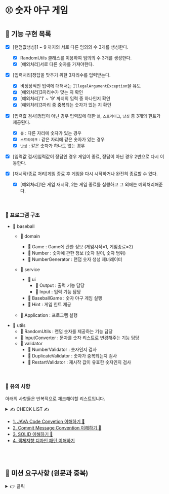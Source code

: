 # ⚾ 숫자 야구 게임

## 📢 기능 구현 목록

- [x] [랜덤값생성]1 ~ 9 까지의 서로 다른 임의의 수 3개를 생성한다.
    
    - [x] RandomUtils 클래스를 이용하여 임의의 수 3개를 생성한다.
    - [x] [예외처리]서로 다른 숫자를 가져야한다.
    
- [x] [입력처리]정답을 맞추기 위한 3자리수를 입력받는다.
    
    - [x] 비정상적인 입력에 대해서는 `IllegalArgumentException`을 유도
    - [x] [예외처리]3자리수가 맞는 지 확인
    - [x] [예외처리]'1' ~ '9' 까지의 입력 중 하나인지 확인
    - [x] [예외처리]3자리 중 중복되는 숫자가 있는 지 확인
    
- [x] [입력값 검사]정답이 아닌 경우 입력값에 대한 `볼`, `스트라이크`, `낫싱` 총 3개의 힌트가 제공된다.
    
    - [x] `볼` : 다른 자리에 숫자가 있는 경우
    - [x] `스트라이크` : 같은 자리에 같은 숫자가 있는 경우
    - [x] `낫싱` : 같은 숫자가 하나도 없는 경우
    
- [x] [입력값 검사]입력값이 정답인 경우 게임이 종료, 정답이 아닌 경우 2번으로 다시 이동한다.
- [x] [재시작/종료 처리]게임 종료 후 게임을 다시 시작하거나 완전히 종료할 수 있다.
    - [x] [예외처리]1은 게임 재시작, 2는 게임 종료를 실행하고 그 외에는 예외처리해준다.

<br>

### 🎃 프로그램 구조

- 📁 baseball
    - 📁 domain
        - 📃 Game : Game에 관한 정보 (게임시작=1, 게임종료=2)
        - 📃 Number : 숫자에 관한 정보 (숫자 길이, 숫자 범위)
        - 📃 NumberGenerator : 랜덤 숫자 생성 제너레이터
    - 📁 service
        - 📁 ui
            - 📃 Output : 출력 기능 담당
            - 📃 Input : 입력 기능 담당
        - 📃 BaseballGame : 숫자 야구 게임 실행
        - 📃 Hint : 게임 힌트 제공 

    - 📃 Application : 프로그램 실행
- 📁 utils
    - 📃 RandomUtils : 랜덤 숫자를 제공하는 기능 담당
    - 📃 InputConverter : 문자를 숫자 리스트로 변경해주는 기능 담당
    - 📁 validator
        - 📃 NumberValidator : 숫자인지 검사
        - 📃 DuplicateValidator : 숫자가 중복되는지 검사
        - 📃 RestartValidator : 재시작 값이 유효한 숫자인지 검사
 
<br>       

### 🚨 유의 사항

아래의 사항들은 반복적으로 체크해야할 리스트입니다. <br>

<details>
<summary> ✍ CHECK LIST ✍ </summary>

<br>

- [x] Indent Depth는 최대 2까지만 허용
- [x] 함수의 길이는 10라인 이하
- [x] `else` 예약어 X
- [ ] `public`/`protected`/`private`/`package` 용도에 맞게 구현
- [x] 이름을 통해 의도 드러내기, 축약 금지
- [x] 개발 도구의 code format : 단축키 `Ctrl+Alt+L(윈도우)`
- [x] 반복되는 내용을 최소화
- [x] 의미있는 커밋 메세지 작성
- [x] README.md를 상세히 작성
- [ ] 기능 목록 구현 재검토 (예외 사항도 정리)
- [x] 세세한 부분은 수정될 수 있으므로 구현 기능에 초점
- [ ] 구현 순서도 Convention
- [ ] JAVA API 적극 활용하기
- [ ] 적절한 Collection 활용하기 : `List`, `Map`, `Set`
- [ ] 객체에 메세지를 보내기 : 상태 데이터를 가진 객체가 데이터를 꺼내는 것이 아닌, 객체가 메시지를 전달해줄 수 있도록 작성
- [ ] 필드(인스턴스 변수)의 수를 줄이기 위해 노력한다
- [ ] 비즈니스 로직과 UI 로직을 분리
- [ ] 주석은 꼭 필요한 경우만 작성
- [ ] 상황(context)에 맞는 설계와 구현 방법을 찾기
- [ ] 반복문 대신 재귀 함수 구현 가능
- [ ] 원시타입 문자열을 포장
- [ ] 일급 콜렉션 적용
- [ ] 3개 이상의 인스턴스 변수를 가진 클래스 구현 X
- [ ] 메소드 인자수 3개 이하로 제한
- [ ] 메소드가 한 가지 일만을 담당
- [ ] 클래스 작게 만들기

- [[추가] 참고 블로그](https://hodol.dev/posts/%EC%9A%B0%EC%95%84%ED%95%9C%ED%85%8C%ED%81%AC%EC%BD%94%EC%8A%A4-%ED%94%84%EB%A6%AC%EC%BD%94%EC%8A%A4-%EC%A4%80%EB%B9%84)

</details>

- [1. JAVA Code Convetion 이해하기 🧐](https://velog.io/@bosl95/JAVA-Code-Convention)
- [2. Commit Message Convention 이해하기 👾](https://velog.io/@bosl95/Commit-Message-Convention)
- [3. SOLID 이해하기 🥳](https://velog.io/@bosl95/SOLID-%EA%B0%9D%EC%B2%B4-%EC%A7%80%ED%96%A5-%EC%84%A4%EA%B3%84)
- [4. 객체지향 디자인 패턴 이해하기](https://velog.io/@bosl95/%EA%B0%9D%EC%B2%B4%EC%A7%80%ED%96%A5-%EB%94%94%EC%9E%90%EC%9D%B8-%ED%8C%A8%ED%84%B4)

<br>
<br>

## 👻 미션 요구사항 (원문과 중복)

<details>
<summary> 👉 클릭 </summary>

## 🚀 기능 요구사항
- 이 게임은 프로그램이 1에서 9까지 서로 다른 임의의 수 3개를 정하고 이를 플레이어가 맞추는 게임이다.
- 정답을 맞추기 위해 3자리수를 입력하고 힌트를 받는다.
- 힌트는 야구용어인 볼과 스트라이크로 받는데, 같은 자리에 같은 숫자가 있는 경우를 `스트라이크`, 다른 자리에 숫자가 있는 경우를 `볼`로 정한다.
- 같은 숫자가 하나도 없는 경우 힌트로 `낫싱`을 받는다.
  - 예시) 상대방(컴퓨터)의 수가 425일 때, 123을 제시한 경우: 1스트라이크, 456을 제시한 경우: 1볼 1스트라이크, 789를 제시한 경우: 낫싱
- 3자리 숫자가 정답과 같은 경우 게임이 종료된다.
- 게임을 종료한 후 게임을 다시 시작하거나 완전히 종료할 수 있다.
- 아래의 프로그래밍 실행 결과 예시와 동일하게 입력과 출력이 이루어져야 한다.

<br>

## ✍🏻 입출력 요구사항
### ⌨️ 입력
- 3자리의 수
- 게임이 끝난 경우 재시작/종료를 구분하는 1과 2 중 하나의 수

### 🖥 출력
- 입력한 수에 대한 결과를 볼, 스트라이크 갯수로 표시
```
1볼 1스트라이크
```
- 하나도 없는 경우 
```
낫싱
```
- 3개의 숫자를 모두 맞힐 경우
```
3스트라이크
3개의 숫자를 모두 맞히셨습니다! 게임 종료
```

### 💻 프로그래밍 실행 결과 예시
```
숫자를 입력해주세요 : 123
1볼 1스트라이크
숫자를 입력해주세요 : 145
1볼
숫자를 입력해주세요 : 671
2볼
숫자를 입력해주세요 : 216
1스트라이크
숫자를 입력해주세요 : 713
3스트라이크
3개의 숫자를 모두 맞히셨습니다! 게임 종료
게임을 새로 시작하려면 1, 종료하려면 2를 입력하세요.
1
숫자를 입력해주세요 : 123
1볼 1스트라이크
… 
```

<br>

## 🎱 프로그래밍 요구사항
- 자바 코드 컨벤션을 지키면서 프로그래밍한다.
  - 기본적으로 [Google Java Style Guide](https://google.github.io/styleguide/javaguide.html)을 원칙으로 한다.
  - 단, 들여쓰기는 '2 spaces'가 아닌 '4 spaces'로 한다.
- indent(인덴트, 들여쓰기) depth를 3이 넘지 않도록 구현한다. 2까지만 허용한다.
  - 예를 들어 while문 안에 if문이 있으면 들여쓰기는 2이다.
  - 힌트: indent(인덴트, 들여쓰기) depth를 줄이는 좋은 방법은 함수(또는 메소드)를 분리하면 된다.
- 3항 연산자를 쓰지 않는다.
- 함수(또는 메소드)가 한 가지 일만 하도록 최대한 작게 만들어라.
- System.exit 메소드를 사용하지 않는다.
- 비정상적 입력에 대해서는 IllegalArgumentException을 발생시킨다.

### 프로그래밍 요구사항 - Application
- Application 클래스를 활용해 구현해야 한다.
- Application의 패키지 구조와 구현은 변경하지 않는다.
- `final Scanner scanner = new Scanner(System.in);`는 변경하지 않는다.
- `// TODO 구현 진행` 이 후 부터 구현한다.

```java
public class Application {
    public static void main(String[] args) {
        final Scanner scanner = new Scanner(System.in);
        // TODO 구현 진행
    }
}
```

### 프로그래밍 요구사항 - RandomUtils
- RandomUtils 클래스를 활용해 랜덤 기능을 구현해야 한다.
- RandomUtils의 패키지 구조와 구현은 변경하지 않는다.

```java
private static final Random RANDOM = new Random();
    private RandomUtils() {
    }
    public static int nextInt(final int startInclusive, final int endInclusive) {
    ...
```

<br>

## 📈 진행 요구사항
- 미션은 [java-baseball-precourse 저장소](https://github.com/woowacourse/java-baseball-precourse) 를 fork/clone해 시작한다.
- 기능을 구현하기 전에 java-baseball-precourse/README.md 파일에 구현할 기능 목록을 정리해 추가한다.
- git의 commit 단위는 앞 단계에서 README.md 파일에 정리한 기능 목록 단위로 추가한다.
  - [AngularJS Commit Message Conventions](https://gist.github.com/stephenparish/9941e89d80e2bc58a153) 참고해 commit log를 남긴다.
- [프리코스 과제 제출 문서](https://github.com/woowacourse/woowacourse-docs/tree/master/precourse) 절차를 따라 미션을 제출한다.

<br>

## 📝 License

This project is [MIT](https://github.com/woowacourse/java-baseball-precourse/blob/master/LICENSE) licensed.

</details>